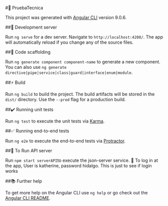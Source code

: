 #:pencil: PruebaTecnica

This project was generated with [Angular CLI](https://github.com/angular/angular-cli) version 9.0.6.

##:rocket: Development server

Run `ng serve` for a dev server. Navigate to `http://localhost:4200/`. The app will automatically reload if you change any of the source files.

##:construction_worker: Code scaffolding

Run `ng generate component component-name` to generate a new component. You can also use `ng generate directive|pipe|service|class|guard|interface|enum|module`.

##:zap: Build

Run `ng build` to build the project. The build artifacts will be stored in the `dist/` directory. Use the `--prod` flag for a production build.

##:heavy_check_mark: Running unit tests

Run `ng test` to execute the unit tests via [Karma](https://karma-runner.github.io).

##:white_check_mark: Running end-to-end tests

Run `ng e2e` to execute the end-to-end tests via [Protractor](http://www.protractortest.org/).

##:green_heart: To Run API server

Run `npm start serverAPI`to execute the json-server service.
:rotating_light: To log in at the app, User is katherine, password hidalgo. This is just to see if login works

##:books: Further help

To get more help on the Angular CLI use `ng help` or go check out the [Angular CLI README](https://github.com/angular/angular-cli/blob/master/README.md).

